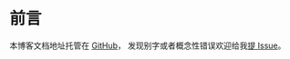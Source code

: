 # 前言

本博客文档地址托管在 [GitHub](https://github.com/kxxoling/blog)，
发现别字或者概念性错误欢迎给我[提 Issue](https://github.com/kxxoling/blog/issues/new)。

